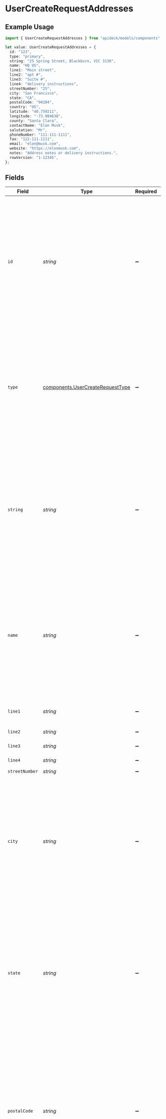 # UserCreateRequestAddresses

## Example Usage

```typescript
import { UserCreateRequestAddresses } from "apideck/models/components";

let value: UserCreateRequestAddresses = {
  id: "123",
  type: "primary",
  string: "25 Spring Street, Blackburn, VIC 3130",
  name: "HQ US",
  line1: "Main street",
  line2: "apt #",
  line3: "Suite #",
  line4: "delivery instructions",
  streetNumber: "25",
  city: "San Francisco",
  state: "CA",
  postalCode: "94104",
  country: "US",
  latitude: "40.759211",
  longitude: "-73.984638",
  county: "Santa Clara",
  contactName: "Elon Musk",
  salutation: "Mr",
  phoneNumber: "111-111-1111",
  fax: "122-111-1111",
  email: "elon@musk.com",
  website: "https://elonmusk.com",
  notes: "Address notes or delivery instructions.",
  rowVersion: "1-12345",
};
```

## Fields

| Field                                                                                                                                                                                                                                                                                                                                                                                                                                    | Type                                                                                                                                                                                                                                                                                                                                                                                                                                     | Required                                                                                                                                                                                                                                                                                                                                                                                                                                 | Description                                                                                                                                                                                                                                                                                                                                                                                                                              | Example                                                                                                                                                                                                                                                                                                                                                                                                                                  |
| ---------------------------------------------------------------------------------------------------------------------------------------------------------------------------------------------------------------------------------------------------------------------------------------------------------------------------------------------------------------------------------------------------------------------------------------- | ---------------------------------------------------------------------------------------------------------------------------------------------------------------------------------------------------------------------------------------------------------------------------------------------------------------------------------------------------------------------------------------------------------------------------------------- | ---------------------------------------------------------------------------------------------------------------------------------------------------------------------------------------------------------------------------------------------------------------------------------------------------------------------------------------------------------------------------------------------------------------------------------------- | ---------------------------------------------------------------------------------------------------------------------------------------------------------------------------------------------------------------------------------------------------------------------------------------------------------------------------------------------------------------------------------------------------------------------------------------- | ---------------------------------------------------------------------------------------------------------------------------------------------------------------------------------------------------------------------------------------------------------------------------------------------------------------------------------------------------------------------------------------------------------------------------------------- |
| `id`                                                                                                                                                                                                                                                                                                                                                                                                                                     | *string*                                                                                                                                                                                                                                                                                                                                                                                                                                 | :heavy_minus_sign:                                                                                                                                                                                                                                                                                                                                                                                                                       | A unique identifier for each address within the user's address array. This ID is crucial for distinguishing between different address records, especially when updating or deleting specific addresses. It ensures that each address can be individually referenced and managed within the CRM system, maintaining data integrity and accuracy.                                                                                          | 123                                                                                                                                                                                                                                                                                                                                                                                                                                      |
| `type`                                                                                                                                                                                                                                                                                                                                                                                                                                   | [components.UserCreateRequestType](../../models/components/usercreaterequesttype.md)                                                                                                                                                                                                                                                                                                                                                     | :heavy_minus_sign:                                                                                                                                                                                                                                                                                                                                                                                                                       | Specifies the type of address, such as 'home', 'work', or 'billing'. This classification helps in organizing and retrieving addresses based on their usage context. It is important for applications that need to differentiate between various address types for operations like shipping or invoicing.                                                                                                                                 | primary                                                                                                                                                                                                                                                                                                                                                                                                                                  |
| `string`                                                                                                                                                                                                                                                                                                                                                                                                                                 | *string*                                                                                                                                                                                                                                                                                                                                                                                                                                 | :heavy_minus_sign:                                                                                                                                                                                                                                                                                                                                                                                                                       | The full address in a single string format, used when structured address data is not available. This field is essential for APIs that do not support detailed address components, allowing for a flexible representation of address information. It is particularly useful for quick data entry and display purposes.                                                                                                                    | 25 Spring Street, Blackburn, VIC 3130                                                                                                                                                                                                                                                                                                                                                                                                    |
| `name`                                                                                                                                                                                                                                                                                                                                                                                                                                   | *string*                                                                                                                                                                                                                                                                                                                                                                                                                                 | :heavy_minus_sign:                                                                                                                                                                                                                                                                                                                                                                                                                       | A descriptive name for the address, often used to label or identify the address within the user's profile. This can include names like 'Headquarters', 'Main Office', or 'John's Apartment', providing a human-readable identifier that simplifies address management and selection within the CRM.                                                                                                                                      | HQ US                                                                                                                                                                                                                                                                                                                                                                                                                                    |
| `line1`                                                                                                                                                                                                                                                                                                                                                                                                                                  | *string*                                                                                                                                                                                                                                                                                                                                                                                                                                 | :heavy_minus_sign:                                                                                                                                                                                                                                                                                                                                                                                                                       | Line 1 of the address e.g. number, street, suite, apt #, etc.                                                                                                                                                                                                                                                                                                                                                                            | Main street                                                                                                                                                                                                                                                                                                                                                                                                                              |
| `line2`                                                                                                                                                                                                                                                                                                                                                                                                                                  | *string*                                                                                                                                                                                                                                                                                                                                                                                                                                 | :heavy_minus_sign:                                                                                                                                                                                                                                                                                                                                                                                                                       | Line 2 of the address                                                                                                                                                                                                                                                                                                                                                                                                                    | apt #                                                                                                                                                                                                                                                                                                                                                                                                                                    |
| `line3`                                                                                                                                                                                                                                                                                                                                                                                                                                  | *string*                                                                                                                                                                                                                                                                                                                                                                                                                                 | :heavy_minus_sign:                                                                                                                                                                                                                                                                                                                                                                                                                       | Line 3 of the address                                                                                                                                                                                                                                                                                                                                                                                                                    | Suite #                                                                                                                                                                                                                                                                                                                                                                                                                                  |
| `line4`                                                                                                                                                                                                                                                                                                                                                                                                                                  | *string*                                                                                                                                                                                                                                                                                                                                                                                                                                 | :heavy_minus_sign:                                                                                                                                                                                                                                                                                                                                                                                                                       | Line 4 of the address                                                                                                                                                                                                                                                                                                                                                                                                                    | delivery instructions                                                                                                                                                                                                                                                                                                                                                                                                                    |
| `streetNumber`                                                                                                                                                                                                                                                                                                                                                                                                                           | *string*                                                                                                                                                                                                                                                                                                                                                                                                                                 | :heavy_minus_sign:                                                                                                                                                                                                                                                                                                                                                                                                                       | Street number                                                                                                                                                                                                                                                                                                                                                                                                                            | 25                                                                                                                                                                                                                                                                                                                                                                                                                                       |
| `city`                                                                                                                                                                                                                                                                                                                                                                                                                                   | *string*                                                                                                                                                                                                                                                                                                                                                                                                                                 | :heavy_minus_sign:                                                                                                                                                                                                                                                                                                                                                                                                                       | The name of the city associated with the user's address. This field is used to specify the city where the user resides or is located. It is important for geographical identification and can be used for location-based services or analytics. Ensure the city name is spelled correctly to maintain data accuracy and integrity within the CRM system.                                                                                 | San Francisco                                                                                                                                                                                                                                                                                                                                                                                                                            |
| `state`                                                                                                                                                                                                                                                                                                                                                                                                                                  | *string*                                                                                                                                                                                                                                                                                                                                                                                                                                 | :heavy_minus_sign:                                                                                                                                                                                                                                                                                                                                                                                                                       | The name of the state or region associated with the user's address. This field helps in identifying the specific administrative area within a country where the user is located. It is crucial for regional segmentation and can aid in compliance with local regulations. Ensure the state name is accurate to facilitate proper data management and reporting.                                                                         | CA                                                                                                                                                                                                                                                                                                                                                                                                                                       |
| `postalCode`                                                                                                                                                                                                                                                                                                                                                                                                                             | *string*                                                                                                                                                                                                                                                                                                                                                                                                                                 | :heavy_minus_sign:                                                                                                                                                                                                                                                                                                                                                                                                                       | The postal code or equivalent for the user's address. This field is essential for precise location identification and is often used in mailing and shipping processes. It can also be used for demographic analysis and service eligibility checks. Ensure the postal code is valid and corresponds to the correct city and state to avoid errors in data processing.                                                                    | 94104                                                                                                                                                                                                                                                                                                                                                                                                                                    |
| `country`                                                                                                                                                                                                                                                                                                                                                                                                                                | *string*                                                                                                                                                                                                                                                                                                                                                                                                                                 | :heavy_minus_sign:                                                                                                                                                                                                                                                                                                                                                                                                                       | The country code for the user's address, following the ISO 3166-1 alpha-2 standard. This field is vital for internationalization and ensures that the user's location is correctly identified on a global scale. It supports cross-border operations and compliance with international standards. Ensure the country code is accurate to maintain consistency in global data management.                                                 | US                                                                                                                                                                                                                                                                                                                                                                                                                                       |
| `latitude`                                                                                                                                                                                                                                                                                                                                                                                                                               | *string*                                                                                                                                                                                                                                                                                                                                                                                                                                 | :heavy_minus_sign:                                                                                                                                                                                                                                                                                                                                                                                                                       | The latitude coordinate of the user's address. This field provides the geographical latitude, which is used in mapping and location-based services. It is important for applications that require precise geolocation, such as delivery services or geographic analysis. Ensure the latitude is accurate to enhance the reliability of location-dependent operations.                                                                    | 40.759211                                                                                                                                                                                                                                                                                                                                                                                                                                |
| `longitude`                                                                                                                                                                                                                                                                                                                                                                                                                              | *string*                                                                                                                                                                                                                                                                                                                                                                                                                                 | :heavy_minus_sign:                                                                                                                                                                                                                                                                                                                                                                                                                       | The longitude coordinate of the address, representing the east-west position on the Earth's surface. This value is crucial for geolocation services and mapping functionalities within the CRM, enabling precise location tracking and integration with geographic information systems. It should be a valid string representation of a decimal degree, typically ranging from -180.0 to 180.0.                                          | -73.984638                                                                                                                                                                                                                                                                                                                                                                                                                               |
| `county`                                                                                                                                                                                                                                                                                                                                                                                                                                 | *string*                                                                                                                                                                                                                                                                                                                                                                                                                                 | :heavy_minus_sign:                                                                                                                                                                                                                                                                                                                                                                                                                       | This field captures the sublocality or county of the address, providing additional geographic context. It is particularly useful for regional segmentation and analysis, allowing for more granular data categorization and reporting. The county name should be accurately spelled to ensure consistency across records.                                                                                                                | Santa Clara                                                                                                                                                                                                                                                                                                                                                                                                                              |
| `contactName`                                                                                                                                                                                                                                                                                                                                                                                                                            | *string*                                                                                                                                                                                                                                                                                                                                                                                                                                 | :heavy_minus_sign:                                                                                                                                                                                                                                                                                                                                                                                                                       | The full name of the primary contact person associated with the address. This information is vital for personalized communication and relationship management within the CRM. It should include both first and last names, and be kept up-to-date to reflect any changes in contact personnel.                                                                                                                                           | Elon Musk                                                                                                                                                                                                                                                                                                                                                                                                                                |
| `salutation`                                                                                                                                                                                                                                                                                                                                                                                                                             | *string*                                                                                                                                                                                                                                                                                                                                                                                                                                 | :heavy_minus_sign:                                                                                                                                                                                                                                                                                                                                                                                                                       | The salutation or title used for the contact person at the address, such as Mr., Ms., Dr., etc. This field enhances formal communication and is important for maintaining professional etiquette in correspondence. It should be chosen based on the contact's preference and cultural norms.                                                                                                                                            | Mr                                                                                                                                                                                                                                                                                                                                                                                                                                       |
| `phoneNumber`                                                                                                                                                                                                                                                                                                                                                                                                                            | *string*                                                                                                                                                                                                                                                                                                                                                                                                                                 | :heavy_minus_sign:                                                                                                                                                                                                                                                                                                                                                                                                                       | The primary phone number associated with the address, used for direct communication with the contact person. This number should be formatted according to international standards to ensure it can be dialed from any location. It is essential for timely and effective communication, especially in customer service scenarios.                                                                                                        | 111-111-1111                                                                                                                                                                                                                                                                                                                                                                                                                             |
| `fax`                                                                                                                                                                                                                                                                                                                                                                                                                                    | *string*                                                                                                                                                                                                                                                                                                                                                                                                                                 | :heavy_minus_sign:                                                                                                                                                                                                                                                                                                                                                                                                                       | The fax number associated with the user's address. This field allows for the inclusion of traditional communication methods, which may be necessary for certain business transactions or legal documentation. While not commonly used in modern digital communications, maintaining a fax number can be crucial for businesses that still rely on this method. Ensure the number is formatted correctly to avoid transmission errors.    | 122-111-1111                                                                                                                                                                                                                                                                                                                                                                                                                             |
| `email`                                                                                                                                                                                                                                                                                                                                                                                                                                  | *string*                                                                                                                                                                                                                                                                                                                                                                                                                                 | :heavy_minus_sign:                                                                                                                                                                                                                                                                                                                                                                                                                       | The email address linked to the user's address, serving as a primary mode of digital communication. This field is essential for sending notifications, updates, and other important information directly to the user. It should be a valid email format to ensure successful delivery and communication. Keeping this information up-to-date is vital for maintaining effective contact with the user.                                   | elon@musk.com                                                                                                                                                                                                                                                                                                                                                                                                                            |
| `website`                                                                                                                                                                                                                                                                                                                                                                                                                                | *string*                                                                                                                                                                                                                                                                                                                                                                                                                                 | :heavy_minus_sign:                                                                                                                                                                                                                                                                                                                                                                                                                       | The website URL associated with the user's address, providing a digital point of reference or contact. This can be used to direct users to a personal or business website, offering more information or services. Ensure the URL is complete and correctly formatted to facilitate seamless access. This field supports the user's digital presence and connectivity.                                                                    | https://elonmusk.com                                                                                                                                                                                                                                                                                                                                                                                                                     |
| `notes`                                                                                                                                                                                                                                                                                                                                                                                                                                  | *string*                                                                                                                                                                                                                                                                                                                                                                                                                                 | :heavy_minus_sign:                                                                                                                                                                                                                                                                                                                                                                                                                       | Additional notes related to the user's address, offering space for any extra information that might be relevant but does not fit into other predefined fields. This could include special delivery instructions, historical data, or personal preferences. These notes can be crucial for personalized service and ensuring all relevant details are captured.                                                                           | Address notes or delivery instructions.                                                                                                                                                                                                                                                                                                                                                                                                  |
| `rowVersion`                                                                                                                                                                                                                                                                                                                                                                                                                             | *string*                                                                                                                                                                                                                                                                                                                                                                                                                                 | :heavy_minus_sign:                                                                                                                                                                                                                                                                                                                                                                                                                       | A binary value used to track changes to the user's address object, ensuring data integrity and preventing update conflicts. This field is automatically incremented with each update, allowing the system to detect concurrent modifications and manage them appropriately. It is crucial for maintaining accurate and consistent data across the CRM system, especially in environments with multiple users accessing the same records. | 1-12345                                                                                                                                                                                                                                                                                                                                                                                                                                  |